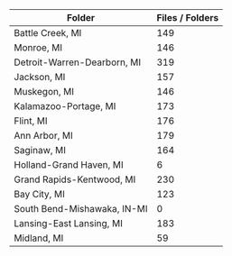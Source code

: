 | Folder                      |   Files / Folders |
|-----------------------------|-------------------|
| Battle Creek, MI            |               149 |
| Monroe, MI                  |               146 |
| Detroit-Warren-Dearborn, MI |               319 |
| Jackson, MI                 |               157 |
| Muskegon, MI                |               146 |
| Kalamazoo-Portage, MI       |               173 |
| Flint, MI                   |               176 |
| Ann Arbor, MI               |               179 |
| Saginaw, MI                 |               164 |
| Holland-Grand Haven, MI     |                 6 |
| Grand Rapids-Kentwood, MI   |               230 |
| Bay City, MI                |               123 |
| South Bend-Mishawaka, IN-MI |                 0 |
| Lansing-East Lansing, MI    |               183 |
| Midland, MI                 |                59 |
